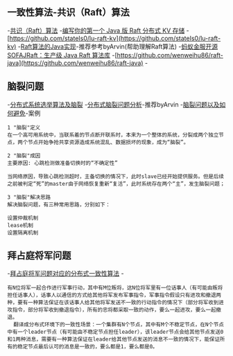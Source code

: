 ## 一致性算法-共识（Raft）算法
-[共识（Raft）算法](https://blog.csdn.net/m0_37609579/article/details/100189973)
-[编写你的第一个 Java 版 Raft 分布式 KV 存储](https://www.cnblogs.com/stateis0/p/10259339.html)
    - [https://github.com/stateIs0/lu-raft-kv](https://github.com/stateIs0/lu-raft-kv)
-[Raft算法的Java实现](https://blog.csdn.net/qq_33797928/article/details/91041381)-推荐参考byArvin(帮助理解Raft算法)
-[蚂蚁金服开源 SOFAJRaft：生产级 Java Raft 算法库](https://blog.csdn.net/weixin_34356310/article/details/91474270)
-[https://github.com/wenweihu86/raft-java](https://github.com/wenweihu86/raft-java)
-[]()
## 脑裂问题
-[分布式系统选举算法及脑裂](https://blog.csdn.net/m0_37609579/article/details/100189166)
-[分布式脑裂问题分析](https://blog.csdn.net/xinquanv1/article/details/103126372)-推荐byArvin
-[脑裂问题以及如何避免](https://blog.csdn.net/u014156013/article/details/81226424)-案例
```
1 "脑裂"定义
在一个高可用系统中，当联系着的节点断开联系时，本来为一个整体的系统，分裂成两个独立节点，两个节点开始争抢共享资源造成系统混乱、数据损坏的现象，成为“脑裂”。

2 "脑裂"成因
主要原因: 心跳检测做准备切换时的“不确定性”

当网络原因，导致心跳检测超时，主备切换的情况下，此时slave已经开始提供服务。但是后续之前被判定“死”的master由于网络恢复重新“复活”，此时系统存在两个“主”，发生脑裂问题；

3 "脑裂"解决思路
解决脑裂问题，有三种常用思路，分别如下：

设置仲裁机制
lease机制
设置隔离机制

```
## 拜占庭将军问题
-[拜占庭将军问题对应的分布式一致性算法](https://blog.csdn.net/caoyuanyenang/article/details/100543921)
-[]()
```
有N位将军一起合作进行军事行动，其中有M位叛将，这N位将军里有一位话事人（有可能由叛将担任话事人），话事人以通信的方式给其他将军发布军事指令，军事指令假设只有进攻和撤退两种，要有一种算法保证在该话事人给其他将军发送不一致的行动指令的情况下（部分将军收到进攻指令，部分将军收到撤退指令），所有的忠将都采取一致的动作，要么一起进攻，要么一起撤退。
  翻译成分布式环境下的一致性场景：一个集群有N个节点，其中有M个不稳定节点，在N个节点中有一个leader节点（有可能由不稳定节点担任leader），该leader节点会给其他节点发送0和1两种消息，需要有一种算法保证在leader给其他节点发送的消息不一致的情况下，能保证所有的稳定节点最后认可的消息是一致的，要么都是1，要么都是0。
```